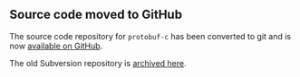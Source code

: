 ## Source code moved to GitHub ##

The source code repository for `protobuf-c` has been converted to git and is now [available on GitHub](https://github.com/protobuf-c/protobuf-c).

The old Subversion repository is [archived here](https://code.google.com/p/protobuf-c/source/checkout).